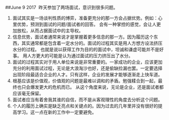 ##June 9 2017 
昨天参加了两场面试，意识到很多问题。

1. 面试其实是一场谈判性质的博弈，准备更充分的那一方会占据优势。例如：心里优势，预测到面试的问题/面试者的回答。 会有一种掌控的感觉，会让人更加放松，从而占据面试中的主导权。
2. 信息优势，面试者通常来说才是掌握着更多信息的那一方。因为履历这个东西，其实通常都是包含着一定水分的。面试的过程其实是用人方想方设法挤压水分的过程。 也就是说以获得工作为目的的面试中，坦诚和谦虚可能并不是好事。 用人方更大的可能是认为通过面试的压力挤压出了水分。
3. 面试的过程其实对于用人单位来说是非常重要的。一家成功的企业，应该更加充分的利用面试过程，无论是大浪淘沙也好，还是偷缺捡漏也罢。一定要选择出现阶段最适合企业的人才。只有这样，企业的发展才能够逐渐走上快车道。
4. 根基应该是价值观，价值观的问题是最难以调和的矛盾。勉强糅合到一起，最终也只会爆发更大的危机而已。 从这个角度来说，无论是企业，还是面试者都应该毫无保留。
5. 面试者应当有着舍我其谁的自信，而不是从客观理性的角度去分析这个问题。
6. 个人的履历上确实是缺乏亮点和关键点的。因为过去的几年里并没有很好的提高学习。这一点在新的工作中一定要避免。 